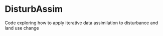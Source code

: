 # DisturbAssim
Code exploring how to apply iterative data assimilation to disturbance and land use change
